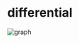 # differential

![graph](https://user-images.githubusercontent.com/81374952/140311979-9dbe237e-99b2-4d18-8864-2f0c2bab774e.png)
